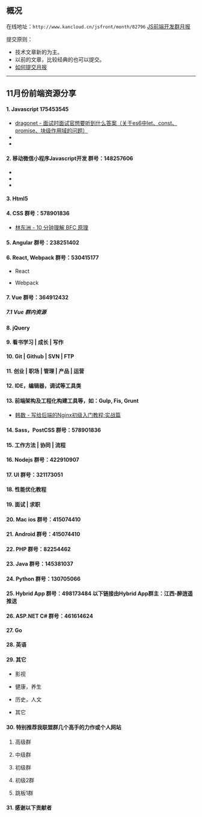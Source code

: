 ## 概况

在线地址：`http://www.kancloud.cn/jsfront/month/82796` [JS前端开发群月报](http://www.kancloud.cn/jsfront/month/82796)


提交原则：

- 技术文章新的为主。
- 以前的文章，比较经典的也可以提交。
- [如何提交月报](http://www.kancloud.cn/jsfront/month/227309)

---


## 11月份前端资源分享
#### 1. Javascript 175453545
- [dragonet - 面试时面试官想要听到什么答案（关于es6中let、const、promise、块级作用域的问题）](https://juejin.im/post/5db13c1b518825644c4a69e1)
- []()
- []()


#### 2. 移动微信小程序Javascript开发 群号：148257606
- []()
- []()
- []()

#### 3. Html5

#### 4. CSS  群号：578901836
- [林东洲 - 10 分钟理解 BFC 原理](https://zhuanlan.zhihu.com/p/25321647)

#### 5. Angular 群号：238251402

#### 6. React, Webpack 群号：530415177
- React


- Webpack



#### 7. Vue 群号：364912432

##### 7.1 Vue 群内资源


#### 8. jQuery

#### 9. 看书学习 | 成长 | 写作

#### 10. Git | Github | SVN | FTP

#### 11. 创业 | 职场 | 管理 | 产品 | 运营

#### 12. IDE，编辑器，调试等工具类

#### 13. 前端架构及工程化构建工具等，如：Gulp, Fis, Grunt
- [韩数 - 写给后端的Nginx初级入门教程:实战篇](https://juejin.im/entry/5db8f9e9f265da4cf85d714c)

#### 14. Sass，PostCSS  群号：578901836

#### 15. 工作方法 | 协同 | 流程


#### 16. Nodejs 群号：422910907

#### 17. UI 群号：321173051

#### 18. 性能优化教程



#### 19. 面试 | 求职

#### 20. Mac ios 群号：415074410

#### 21. Android 群号：415074410

#### 22. PHP 群号：82254462

#### 23. Java 群号：145381037

#### 24. Python 群号：130705066

#### 25. Hybrid App 群号：498173484 以下链接由Hybrid App群主：江西-醉逍遥推送

#### 26. ASP.NET C# 群号：461614624

#### 27. Go

#### 28. 英语

#### 29. 其它

- 影视


- 健康，养生



- 历史，人文


- 其它



#### 30. 特别推荐我联盟群几个高手的力作或个人网站

1. 高级群



2. 中级群


3. 初级群

4. 初级2群


5. 跳板1群


#### 31. 感谢以下贡献者

